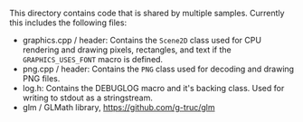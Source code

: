 This directory contains code that is shared by multiple samples. Currently this includes the following files:

- graphics.cpp / header: Contains the `Scene2D` class used for CPU rendering and drawing pixels, rectangles, and text if the `GRAPHICS_USES_FONT` macro is defined.
- png.cpp / header: Contains the `PNG` class used for decoding and drawing PNG files.
- log.h: Contains the DEBUGLOG macro and it's backing class. Used for writing to stdout as a stringstream.
- glm / GLMath library, https://github.com/g-truc/glm
